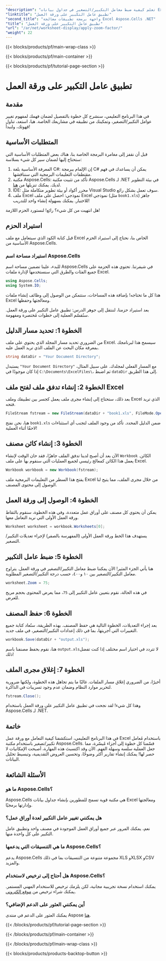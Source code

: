 ```yaml
---
"description": "تعلم كيفية ضبط معامل التكبير/التصغير في جداول بيانات Excel باستخدام Aspose.Cells لـ .NET. دليل خطوة بخطوة لتحسين قابلية القراءة وعرض البيانات."
"linktitle": "تطبيق عامل التكبير على ورقة العمل"
"second_title": "واجهة برمجة تطبيقات معالجة Excel Aspose.Cells .NET"
"title": "تطبيق عامل التكبير على ورقة العمل"
"url": "/ar/net/worksheet-display/apply-zoom-factor/"
"weight": 22
---
```


{{< blocks/products/pf/main-wrap-class >}}

{{< blocks/products/pf/main-container >}}

{{< blocks/products/pf/tutorial-page-section >}}

# تطبيق عامل التكبير على ورقة العمل

## مقدمة

في هذا البرنامج التعليمي، سنشرح كل خطوة بالتفصيل لضمان فهمك لمفهوم تغيير عوامل التكبير/التصغير، وتمكينك من تطبيقه في مشاريعك الخاصة. هيا، استعد، تناول قهوتك، ولنبدأ!

## المتطلبات الأساسية

قبل أن نقفز إلى مغامرة البرمجة الخاصة بنا، هناك بعض المتطلبات الأساسية التي ستحتاج إليها لضمان سير كل شيء بسلاسة:

1. المعرفة الأساسية بلغة C#: إن الإلمام ببرمجة C# يمكن أن يساعدك في فهم مقتطفات التعليمات البرمجية التي سنناقشها.
2. مكتبة Aspose.Cells: تأكد من تثبيت مكتبة Aspose.Cells لـ .NET في بيئة التطوير لديك. يمكنك تنزيلها من [هنا](https://releases.aspose.com/cells/net/).
3. IDE: محرر أكواد أو بيئة تطوير متكاملة مثل Visual Studio سوف تعمل بشكل رائع.
4. ملف Excel نموذجي: احصل على ملف Excel نموذجي (مثل `book1.xls`) جاهز للاختبار. يمكنك بسهولة إنشاء واحد للتدريب!

هل انتهيت من كل شيء؟ رائع! لنستورد الحزم اللازمة!

## استيراد الحزم

قبل كتابة الكود الذي سيتعامل مع ملف Excel الخاص بنا، نحتاج إلى استيراد الحزم الأساسية من Aspose.Cells. 

### استيراد مساحة اسم Aspose.Cells

للبدء، علينا تضمين مساحة اسم Aspose.Cells في شيفرتنا. تحتوي هذه الحزمة على جميع الفئات والطرق التي سنستخدمها لإدارة ملفات Excel.

```csharp
using Aspose.Cells;
using System.IO;
```

هذا كل ما تحتاجه! بإضافة هذه المساحات، ستتمكن من الوصول إلى وظائف إنشاء ملفات Excel ومعالجتها وحفظها.

بعد استيراد حزمنا، لننتقل إلى جوهر الدرس: تطبيق عامل التكبير على ورقة العمل. سنُقسّم العملية إلى خطوات مُختصرة ومفهومة.

## الخطوة 1: تحديد مسار الدليل

من الضروري تحديد مسار المجلد الذي يحتوي على ملف Excel. سيسمح هذا لبرنامجك بمعرفة مكان البحث عن الملف الذي تريد العمل عليه.

```csharp
string dataDir = "Your Document Directory";
```

يستبدل `"Your Document Directory"` مع المسار الفعلي لمجلدك. على سبيل المثال، إذا كان موجودًا في `C:\Documents\ExcelFiles\`، ثم اضبط `dataDir` إلى هذا الطريق.

## الخطوة 2: إنشاء تدفق ملف لفتح ملف Excel

بعد ذلك، ستحتاج إلى إنشاء مجرى ملف يعمل كجسر بين تطبيقك وملف Excel الذي تريد فتحه.

```csharp
FileStream fstream = new FileStream(dataDir + "book1.xls", FileMode.Open);
```

هنا، نحن نفتح `book1.xls` ضمن الدليل المحدد. تأكد من وجود الملف لتجنب أي استثناءات لاحقًا أثناء العملية!

## الخطوة 3: إنشاء كائن مصنف

الآن بعد أن أصبح لدينا تدفق الملف جاهزًا، فقد حان الوقت لإنشاء `Workbook` الكائن. يعمل هذا الكائن كمعالج رئيسي لجميع العمليات التي سنقوم بها على ملف Excel.

```csharp
Workbook workbook = new Workbook(fstream);
```

يفتح هذا السطر من التعليمات البرمجية ملف Excel من خلال مجرى الملف، مما يتيح لنا الوصول إلى محتوى المصنف.

## الخطوة 4: الوصول إلى ورقة العمل

يمكن أن يحتوي كل مصنف على أوراق عمل متعددة، وفي هذه الخطوة، سنقوم بالتقاط ورقة العمل الأولى التي نريد التعامل معها.

```csharp
Worksheet worksheet = workbook.Worksheets[0];
```

يستهدف هذا الخط ورقة العمل الأولى (المفهرسة بالصفر) لإجراء تعديلات التكبير/التصغير.

## الخطوة 5: ضبط عامل التكبير

هنا يأتي الجزء المثير! الآن يمكننا ضبط معامل التكبير/التصغير في ورقة العمل. يتراوح معامل التكبير/التصغير بين ١٠ و٤٠٠، حسب درجة التكبير/التصغير المطلوبة.

```csharp
worksheet.Zoom = 75;
```

في هذه الحالة، نقوم بتعيين عامل التكبير إلى `75`، مما يعرض المحتوى بحجم مريح للعرض.

## الخطوة 6: حفظ المصنف

بعد إجراء التعديلات، الخطوة التالية هي حفظ المصنف. بهذه الطريقة، ستُعاد كتابة جميع التغييرات التي أجريتها، بما في ذلك إعدادات التكبير/التصغير، في ملف جديد.

```csharp
workbook.Save(dataDir + "output.xls");
```

هنا، نقوم بحفظ مصنفنا باسم `output.xls`لا تتردد في اختيار اسم مختلف إذا كنت تفضل ذلك!

## الخطوة 7: إغلاق مجرى الملف

أخيرًا، من الضروري إغلاق مسار الملفات. غالبًا ما يتم تجاهل هذه الخطوة، ولكنها ضرورية لتحرير موارد النظام وضمان عدم وجود تسريبات في الذاكرة.

```csharp
fstream.Close();
```

وهذا كل شيء! لقد نجحت في تطبيق عامل التكبير على ورقة العمل باستخدام Aspose.Cells لـ .NET. 

## خاتمة

في هذا البرنامج التعليمي، استكشفنا كيفية التعامل مع ورقة عمل Excel باستخدام مُعامل تكبير/تصغير باستخدام مكتبة Aspose.Cells. قسّمنا كل خطوة إلى أجزاء مُيسّرة، مما جعل العملية سلسة وسهلة الفهم. الآن وقد اكتسبتَ هذه المهارة، أصبحت الإمكانيات لا حصر لها! يمكنك إنشاء تقارير أكثر وضوحًا، وتحسين العروض التقديمية، وتبسيط تحليل البيانات.

## الأسئلة الشائعة

### ما هو Aspose.Cells؟  
Aspose.Cells هي مكتبة قوية تسمح للمطورين بإنشاء جداول بيانات Excel ومعالجتها وإدارتها برمجيًا.

### هل يمكنني تغيير عامل التكبير لعدة أوراق عمل؟  
نعم، يمكنك المرور عبر جميع أوراق العمل الموجودة في مصنف واحد وتطبيق عامل التكبير على كل واحدة منها.

### ما هي التنسيقات التي يدعمها Aspose.Cells؟  
يدعم Aspose.Cells مجموعة متنوعة من التنسيقات بما في ذلك XLS وXLSX وCSV والمزيد.

### هل أحتاج إلى ترخيص لاستخدام Aspose.Cells؟  
يمكنك استخدام نسخة تجريبية مجانية، لكن يلزمك ترخيص للاستخدام المهني المستمر. يمكنك شراء ترخيص من [موقع إلكتروني](https://purchase.aspose.com/buy).

### أين يمكنني العثور على الدعم الإضافي؟  
يمكنك العثور على الدعم في منتدى Aspose [هنا](https://forum.aspose.com/c/cells/9).



{{< /blocks/products/pf/tutorial-page-section >}}

{{< /blocks/products/pf/main-container >}}

{{< /blocks/products/pf/main-wrap-class >}}

{{< blocks/products/products-backtop-button >}}